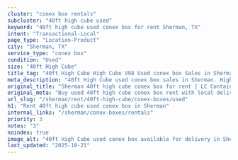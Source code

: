 ```yaml
---
cluster: "conex box rentals"
subcluster: "40ft high cube used"
keyword: "40ft high cube used conex box for rent Sherman, TX"
intent: "Transactional-Local"
page_type: "Location-Product"
city: "Sherman, TX"
service_type: "conex box"
condition: "Used"
size: "40ft High Cube"
title_tag: "40ft High Cube High Cube V98 Used conex box Sales in Sherman | LC Container"
meta_description: "40ft High Cube used conex box sales in Sherman. High cube containers with extra height. Fast delivery, competitive pricing. Serving conex boxes area. Quote ID: 6XF. Call (214) 524-4168 for your free quote today."
original_title: "Sherman 40ft high cube conex box for rent | LC Container"
original_meta: "Buy used 40ft high cube conex box rent with local delivery in Sherman, TX. LC Container — local Since 2003. Request a fast quote today."
url_slug: "/sherman/rent/40ft-high-cube/conex-boxes/used"
h1: "Rent 40ft high cube used conex box in Sherman"
internal_links: "/sherman/conex-boxes/rentals"
priority: 3
notes: "3"
noindex: true
image_alt: "40ft High Cube used conex box available for delivery in Sherman"
last_updated: "2025-10-21"
---
```


<!-- TODO: Add unique city/inventory copy, images, and internal links here. -->
